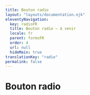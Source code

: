 ```yaml
---
title: Bouton radio
layout: "layouts/documentation.njk"
eleventyNavigation:
  key: radioFR
  title: Bouton radio — à venir
  locale: fr
  parent: formsFR
  order: 4
  url: null
  hideMain: true
translationKey: "radio"
permalink: false
---
```


# Bouton radio
